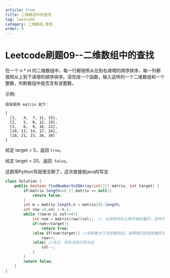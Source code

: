 ```yaml
---
article: true
title: 二维数组中的查找
tag: leetcode
category: 二维数组,查找
order: 9
---
```

# Leetcode刷题09--二维数组中的查找
在一个 n * m 的二维数组中，每一行都按照从左到右递增的顺序排序，每一列都按照从上到下递增的顺序排序。请完成一个函数，输入这样的一个二维数组和一个整数，判断数组中是否含有该整数。

 

示例:
```
现有矩阵 matrix 如下：

[
  [1,   4,  7, 11, 15],
  [2,   5,  8, 12, 19],
  [3,   6,  9, 16, 22],
  [10, 13, 14, 17, 24],
  [18, 21, 23, 26, 30]
]
```
给定 target = 5，返回 ``true``。

给定 target = 20，返回`` false``。

这题用Python写就很无聊了，这次直接放java的写法
```Java
class Solution {
    public boolean findNumberIn2DArray(int[][] matrix, int target) {
        if(matrix.length==0 || matrix == null){
            return false;
        }
        int m = matrix.length,n = matrix[0].length;
        int row =0,col = n-1;
        while (row<m && col>=0){
            int num = matrix[row][col];  // 从矩阵的右上角开始的遍历，这样子好比较大小
            if(num==target){
                return true;
            }else if(num<target){ //目标数大于当前数的话，说明我们的目标数应该在下一行，因为我们是从后面马开始比较的
                row++;
            }else{ //反之，则在当前行的左边
                col--;
            }
        }
        return false;
    }
}

```